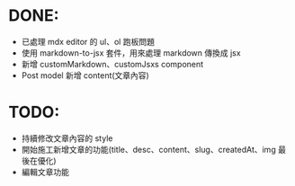 # DONE:

- 已處理 mdx editor 的 ul、ol 跑板問題
- 使用 markdown-to-jsx 套件，用來處理 markdown 傳換成 jsx
- 新增 customMarkdown、customJsxs component
- Post model 新增 content(文章內容)

# TODO:

- 持續修改文章內容的 style
- 開始施工新增文章的功能(title、desc、content、slug、createdAt、img 最後在優化)
- 編輯文章功能
